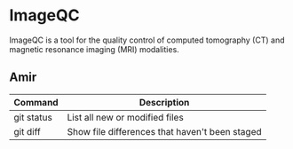 # ImageQC
ImageQC is a tool for the quality control of computed tomography (CT) and magnetic resonance imaging (MRI) modalities.

## Amir
| Command | Description |
| --- | --- |
| git status | List all new or modified files |
| git diff | Show file differences that haven't been staged |
